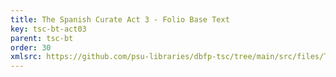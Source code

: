 ```yaml
---
title: The Spanish Curate Act 3 - Folio Base Text
key: tsc-bt-act03
parent: tsc-bt
order: 30
xmlsrc: https://github.com/psu-libraries/dbfp-tsc/tree/main/src/files/TSC-BaseText-Act3.xml
---
```

<tei-render mode="drama" linedisplay="5" src="../../../files/TSC-BaseText-Act3.xml" line-display="5" line-prefix="line" line-start="1" close-icon="close" close-label="Close" copy-message="Copied to Clipboard" link-icon="link" link-label="Get link" page-icon="description" page-label="See the original page" pathAssetCss="../../../assets/css"></tei-render>
